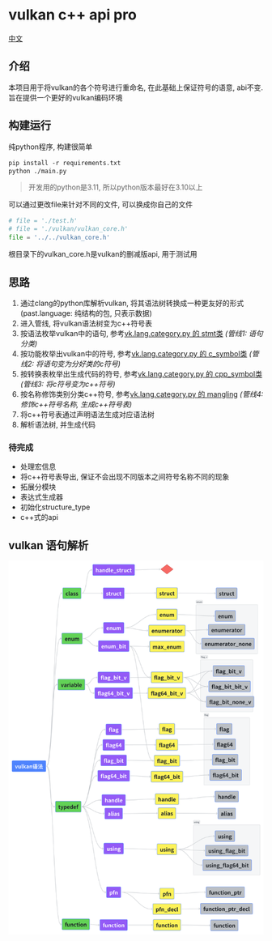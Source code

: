 # vulkan c++ api pro

[中文](./docs/readme/zh.md)

## 介绍
本项目用于将vulkan的各个符号进行重命名, 在此基础上保证符号的语意, abi不变.  
旨在提供一个更好的vulkan编码环境

## 构建运行
纯python程序, 构建很简单
```shell
pip install -r requirements.txt
python ./main.py
```
> 开发用的python是3.11, 所以python版本最好在3.10以上

可以通过更改file来针对不同的文件, 可以换成你自己的文件

```python
# file = './test.h'
# file = './vulkan/vulkan_core.h'
file = '../../vulkan_core.h'
```
根目录下的vulkan_core.h是vulkan的删减版api, 用于测试用

## 思路
1. 通过clang的python库解析vulkan, 将其语法树转换成一种更友好的形式(past.language: 纯结构的包, 只表示数据)
2. 进入管线, 将vulkan语法树变为c++符号表
3. 按语法枚举vulkan中的语句, 参考[vk.lang.category.py 的 stmt类](./vk/lang/category.py) _(管线1: 语句分类)_
4. 按功能枚举出vulkan中的符号, 参考[vk.lang.category.py 的 c_symbol类](./vk/lang/category.py) _(管线2: 将语句变为分好类的c符号)_
5. 按转换表枚举出生成代码的符号, 参考[vk.lang.category.py 的 cpp_symbol类](./vk/lang/category.py) _(管线3: 将c符号变为c++符号)_
6. 按名称修饰类别分类c++符号, 参考[vk.lang.category.py 的 mangling](./vk/lang/category.py) _(管线4: 修饰c++符号名称, 生成c++符号表)_
7. 将c++符号表通过声明语法生成对应语法树
8. 解析语法树, 并生成代码

### 待完成
* 处理宏信息
* 将c++符号表导出, 保证不会出现不同版本之间符号名称不同的现象
* 拓展分模块
* 表达式生成器
* 初始化structure_type
* c++式的api

## vulkan 语句解析
![img.png](resource/img_5.png)
